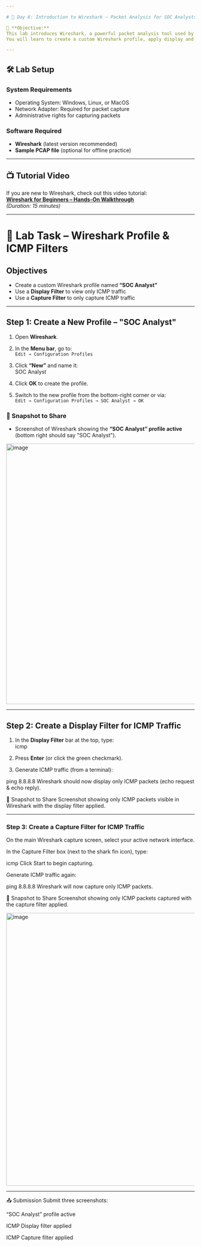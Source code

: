 ```yaml
---

# 📡 Day 6: Introduction to Wireshark – Packet Analysis for SOC Analysts

🎯 **Objective:**  
This lab introduces Wireshark, a powerful packet analysis tool used by SOC analysts to investigate network traffic.  
You will learn to create a custom Wireshark profile, apply display and capture filters, and identify ICMP packets.

---
```


## 🛠️ Lab Setup

### System Requirements
- Operating System: Windows, Linux, or MacOS  
- Network Adapter: Required for packet capture  
- Administrative rights for capturing packets  

### Software Required
- **Wireshark** (latest version recommended)  
- **Sample PCAP file** (optional for offline practice)  

---

## 📺 Tutorial Video
If you are new to Wireshark, check out this video tutorial:  
**[Wireshark for Beginners – Hands-On Walkthrough](#)**  
*(Duration: 15 minutes)*

---

# 🧪 Lab Task – Wireshark Profile & ICMP Filters

## **Objectives**
- Create a custom Wireshark profile named **“SOC Analyst”**  
- Use a **Display Filter** to view only ICMP traffic  
- Use a **Capture Filter** to only capture ICMP traffic  

---

## Step 1: Create a New Profile – "SOC Analyst"
1. Open **Wireshark**.  
2. In the **Menu bar**, go to:  
   `Edit → Configuration Profiles`  
3. Click **“New”** and name it:  
SOC Analyst

4. Click **OK** to create the profile.  
5. Switch to the new profile from the bottom-right corner or via:  
`Edit → Configuration Profiles → SOC Analyst → OK`  

### 📸 Snapshot to Share
- Screenshot of Wireshark showing the **“SOC Analyst” profile active** (bottom right should say "SOC Analyst").

<img width="938" height="694" alt="image" src="https://github.com/user-attachments/assets/e81473c8-d901-4174-941f-1d46532ffbf9" />

---

## Step 2: Create a Display Filter for ICMP Traffic
1. In the **Display Filter** bar at the top, type:  
icmp


2. Press **Enter** (or click the green checkmark).  
3. Generate ICMP traffic (from a terminal):  

ping 8.8.8.8
Wireshark should now display only ICMP packets (echo request & echo reply).

📸 Snapshot to Share
Screenshot showing only ICMP packets visible in Wireshark with the display filter applied.

---

### Step 3: Create a Capture Filter for ICMP Traffic
On the main Wireshark capture screen, select your active network interface.

In the Capture Filter box (next to the shark fin icon), type:

icmp
Click Start to begin capturing.

Generate ICMP traffic again:

ping 8.8.8.8
Wireshark will now capture only ICMP packets.

📸 Snapshot to Share
Screenshot showing only ICMP packets captured with the capture filter applied.

<img width="975" height="727" alt="image" src="https://github.com/user-attachments/assets/198d5b90-bb16-4bad-b2bd-1faaeba13e3f" />

---

📤 Submission
Submit three screenshots:

“SOC Analyst” profile active

ICMP Display filter applied

ICMP Capture filter applied

